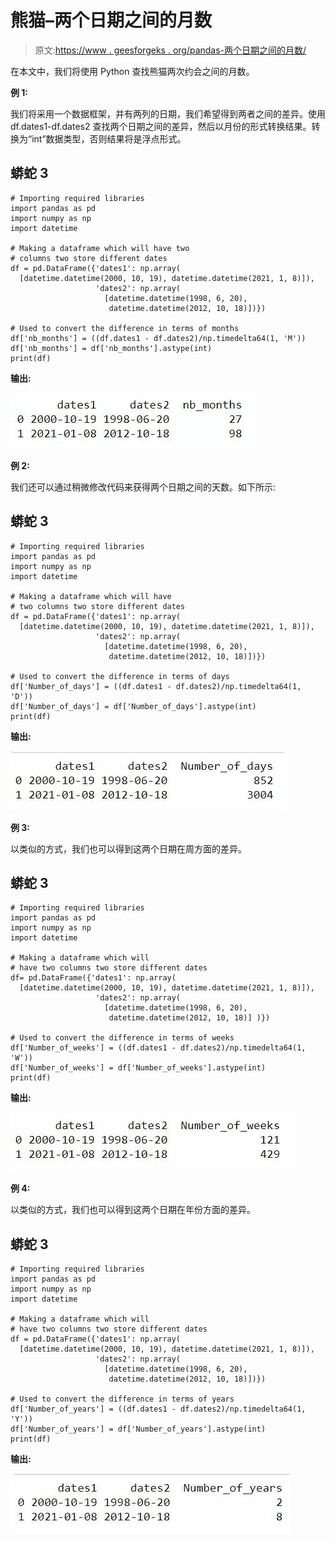 # 熊猫–两个日期之间的月数

> 原文:[https://www . geesforgeks . org/pandas-两个日期之间的月数/](https://www.geeksforgeeks.org/pandas-number-of-months-between-two-dates/)

在本文中，我们将使用 Python 查找熊猫两次约会之间的月数。

**例 1:**

我们将采用一个数据框架，并有两列的日期，我们希望得到两者之间的差异。使用 df.dates1-df.dates2 查找两个日期之间的差异，然后以月份的形式转换结果。转换为“int”数据类型，否则结果将是浮点形式。

## 蟒蛇 3

```
# Importing required libraries
import pandas as pd
import numpy as np
import datetime

# Making a dataframe which will have two
# columns two store different dates
df = pd.DataFrame({'dates1': np.array(
  [datetime.datetime(2000, 10, 19), datetime.datetime(2021, 1, 8)]),
                   'dates2': np.array(
                     [datetime.datetime(1998, 6, 20),
                      datetime.datetime(2012, 10, 18)])})

# Used to convert the difference in terms of months
df['nb_months'] = ((df.dates1 - df.dates2)/np.timedelta64(1, 'M'))
df['nb_months'] = df['nb_months'].astype(int)
print(df)
```

**输出:**

![](img/21bbff4ad335823dc6957db47d6fcbb3.png)

**例 2:**

我们还可以通过稍微修改代码来获得两个日期之间的天数。如下所示:

## 蟒蛇 3

```
# Importing required libraries
import pandas as pd
import numpy as np
import datetime

# Making a dataframe which will have
# two columns two store different dates
df = pd.DataFrame({'dates1': np.array(
  [datetime.datetime(2000, 10, 19), datetime.datetime(2021, 1, 8)]),
                   'dates2': np.array(
                     [datetime.datetime(1998, 6, 20),
                      datetime.datetime(2012, 10, 18)])})

# Used to convert the difference in terms of days
df['Number_of_days'] = ((df.dates1 - df.dates2)/np.timedelta64(1, 'D'))
df['Number_of_days'] = df['Number_of_days'].astype(int)
print(df)
```

**输出:**

![](img/95395365ab832f22dc7718b649984758.png)

**例 3:**

以类似的方式，我们也可以得到这两个日期在周方面的差异。

## 蟒蛇 3

```
# Importing required libraries
import pandas as pd
import numpy as np
import datetime

# Making a dataframe which will
# have two columns two store different dates
df= pd.DataFrame({'dates1': np.array(
  [datetime.datetime(2000, 10, 19), datetime.datetime(2021, 1, 8)]),
                   'dates2': np.array(
                     [datetime.datetime(1998, 6, 20),
                      datetime.datetime(2012, 10, 18)] )})

# Used to convert the difference in terms of weeks
df['Number_of_weeks'] = ((df.dates1 - df.dates2)/np.timedelta64(1, 'W'))
df['Number_of_weeks'] = df['Number_of_weeks'].astype(int)
print(df)
```

**输出:**

![](img/9b56aeb61a50909457533ba85db66bdd.png)

**例 4:**

以类似的方式，我们也可以得到这两个日期在年份方面的差异。

## 蟒蛇 3

```
# Importing required libraries
import pandas as pd
import numpy as np
import datetime

# Making a dataframe which will
# have two columns two store different dates
df = pd.DataFrame({'dates1': np.array(
  [datetime.datetime(2000, 10, 19), datetime.datetime(2021, 1, 8)]),
                   'dates2': np.array(
                     [datetime.datetime(1998, 6, 20),
                      datetime.datetime(2012, 10, 18)])})

# Used to convert the difference in terms of years
df['Number_of_years'] = ((df.dates1 - df.dates2)/np.timedelta64(1, 'Y'))
df['Number_of_years'] = df['Number_of_years'].astype(int)
print(df)
```

**输出:**

![](img/a0eb3270494a7e489c0db6cf964ba3cd.png)